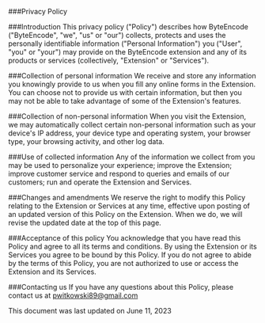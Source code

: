 ###Privacy Policy

###Introduction
This privacy policy ("Policy") describes how ByteEncode ("ByteEncode", "we", "us" or "our") collects, protects and uses the personally identifiable information ("Personal Information") you ("User", "you" or "your") may provide on the ByteEncode extension and any of its products or services (collectively, "Extension" or "Services").

###Collection of personal information
We receive and store any information you knowingly provide to us when you fill any online forms in the Extension. You can choose not to provide us with certain information, but then you may not be able to take advantage of some of the Extension's features.

###Collection of non-personal information
When you visit the Extension, we may automatically collect certain non-personal information such as your device's IP address, your device type and operating system, your browser type, your browsing activity, and other log data.

###Use of collected information
Any of the information we collect from you may be used to personalize your experience; improve the Extension; improve customer service and respond to queries and emails of our customers; run and operate the Extension and Services.

###Changes and amendments
We reserve the right to modify this Policy relating to the Extension or Services at any time, effective upon posting of an updated version of this Policy on the Extension. When we do, we will revise the updated date at the top of this page.

###Acceptance of this policy
You acknowledge that you have read this Policy and agree to all its terms and conditions. By using the Extension or its Services you agree to be bound by this Policy. If you do not agree to abide by the terms of this Policy, you are not authorized to use or access the Extension and its Services.

###Contacting us
If you have any questions about this Policy, please contact us at pwitkowski89@gmail.com

This document was last updated on June 11, 2023
